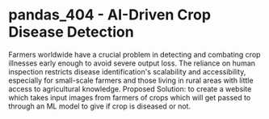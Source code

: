 # pandas_404    -    AI-Driven Crop Disease Detection
Farmers worldwide have a crucial problem in detecting and combating crop illnesses early enough to avoid severe output loss. The reliance on human inspection restricts disease identification's scalability and accessibility, especially for small-scale farmers and those living in rural areas with little access to agricultural knowledge.
Proposed Solution: to create a website which takes input images from farmers of crops which will get passed to through an ML model to give if crop is diseased or not. 
